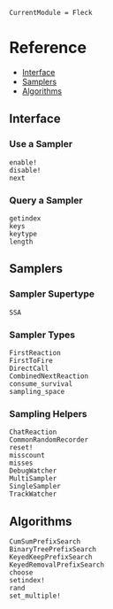 ```@meta
CurrentModule = Fleck
```

# Reference

 * [Interface](@ref)
 * [Samplers](@ref)
 * [Algorithms](@ref)


## Interface


### Use a Sampler

```@docs
enable!
disable!
next
```

### Query a Sampler

```@docs
getindex
keys
keytype
length
```

## Samplers

### Sampler Supertype

```@docs
SSA
```

### Sampler Types

```@docs
FirstReaction
FirstToFire
DirectCall
CombinedNextReaction
consume_survival
sampling_space
```

### Sampling Helpers

```@docs
ChatReaction
CommonRandomRecorder
reset!
misscount
misses
DebugWatcher
MultiSampler
SingleSampler
TrackWatcher
```

## Algorithms

```@docs
CumSumPrefixSearch
BinaryTreePrefixSearch
KeyedKeepPrefixSearch
KeyedRemovalPrefixSearch
choose
setindex!
rand
set_multiple!
```
